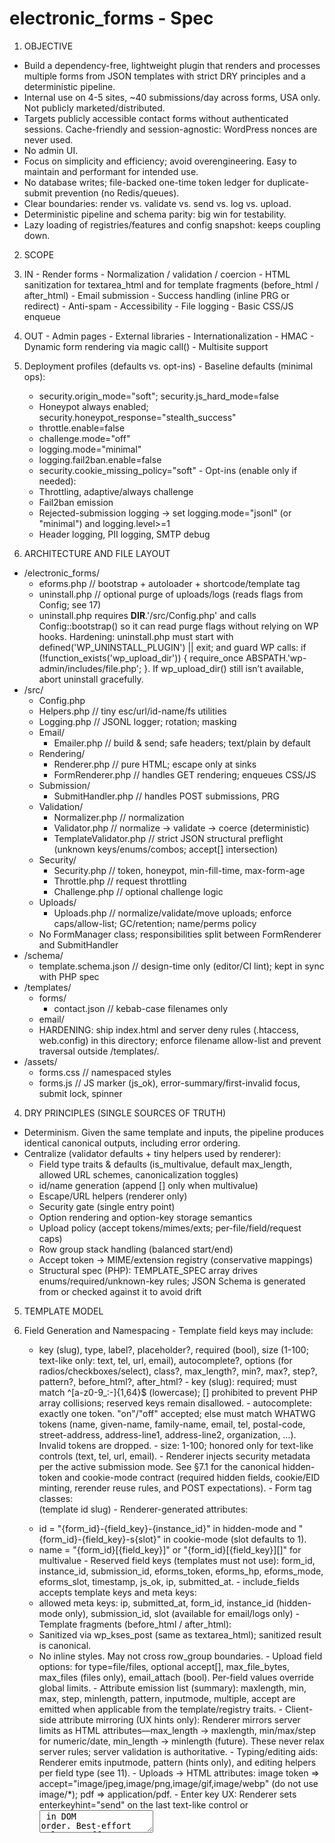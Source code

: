 electronic_forms - Spec
================================================================

1. OBJECTIVE
  - Build a dependency-free, lightweight plugin that renders and processes multiple forms from JSON templates with strict DRY principles and a deterministic pipeline.
  - Internal use on 4-5 sites, ~40 submissions/day across forms, USA only. Not publicly marketed/distributed.
  - Targets publicly accessible contact forms without authenticated sessions. Cache-friendly and session-agnostic: WordPress nonces are never used.
  - No admin UI.
  - Focus on simplicity and efficiency; avoid overengineering. Easy to maintain and performant for intended use.
  - No database writes; file-backed one-time token ledger for duplicate-submit prevention (no Redis/queues).
  - Clear boundaries: render vs. validate vs. send vs. log vs. upload.
  - Deterministic pipeline and schema parity: big win for testability.
  - Lazy loading of registries/features and config snapshot: keeps coupling down.

2. SCOPE
  1. IN
    - Render forms
    - Normalization / validation / coercion
    - HTML sanitization for textarea_html and for template fragments (before_html / after_html)
    - Email submission
    - Success handling (inline PRG or redirect)
    - Anti-spam
    - Accessibility
    - File logging
    - Basic CSS/JS enqueue
  2. OUT
    - Admin pages
    - External libraries
    - Internationalization
    - HMAC
    - Dynamic form rendering via magic call()
    - Multisite support
  3. Deployment profiles (defaults vs. opt-ins)
    - Baseline defaults (minimal ops):
      - security.origin_mode="soft"; security.js_hard_mode=false
      - Honeypot always enabled; security.honeypot_response="stealth_success"
      - throttle.enable=false
      - challenge.mode="off"
      - logging.mode="minimal"
      - logging.fail2ban.enable=false
      - security.cookie_missing_policy="soft"
    - Opt-ins (enable only if needed):
      - Throttling, adaptive/always challenge
      - Fail2ban emission
      - Rejected-submission logging → set logging.mode="jsonl" (or "minimal") and logging.level>=1
      - Header logging, PII logging, SMTP debug

3. ARCHITECTURE AND FILE LAYOUT
  - /electronic_forms/
    - eforms.php        // bootstrap + autoloader + shortcode/template tag
    - uninstall.php     // optional purge of uploads/logs (reads flags from Config; see 17)
    - uninstall.php requires __DIR__.'/src/Config.php' and calls Config::bootstrap() so it can read purge flags without relying on WP hooks.
      Hardening: uninstall.php must start with defined('WP_UNINSTALL_PLUGIN') || exit; and guard WP calls:
      if (!function_exists('wp_upload_dir')) { require_once ABSPATH.'wp-admin/includes/file.php'; }.
      If wp_upload_dir() still isn’t available, abort uninstall gracefully.
  - /src/
    - Config.php
    - Helpers.php         // tiny esc/url/id-name/fs utilities
    - Logging.php         // JSONL logger; rotation; masking
    - Email/
      - Emailer.php         // build & send; safe headers; text/plain by default
    - Rendering/
      - Renderer.php       // pure HTML; escape only at sinks
      - FormRenderer.php    // handles GET rendering; enqueues CSS/JS
    - Submission/
      - SubmitHandler.php   // handles POST submissions, PRG
    - Validation/
      - Normalizer.php      // normalization
      - Validator.php       // normalize -> validate -> coerce (deterministic)
      - TemplateValidator.php  // strict JSON structural preflight (unknown keys/enums/combos; accept[] intersection)
    - Security/
      - Security.php        // token, honeypot, min-fill-time, max-form-age
      - Throttle.php        // request throttling
      - Challenge.php       // optional challenge logic
    - Uploads/
      - Uploads.php         // normalize/validate/move uploads; enforce caps/allow-list; GC/retention; name/perms policy
    - No FormManager class; responsibilities split between FormRenderer and SubmitHandler
  - /schema/
    - template.schema.json  // design-time only (editor/CI lint); kept in sync with PHP spec
  - /templates/
    - forms/
      - contact.json        // kebab-case filenames only
    - email/
    - HARDENING: ship index.html and server deny rules (.htaccess, web.config) in this directory; enforce filename allow-list and prevent traversal outside /templates/.
  - /assets/
    - forms.css     // namespaced styles
    - forms.js      // JS marker (js_ok), error-summary/first-invalid focus, submit lock, spinner

4. DRY PRINCIPLES (SINGLE SOURCES OF TRUTH)
  - Determinism. Given the same template and inputs, the pipeline produces identical canonical outputs, including error ordering.
  - Centralize (validator defaults + tiny helpers used by renderer):
    - Field type traits & defaults (is_multivalue, default max_length, allowed URL schemes, canonicalization toggles)
    - id/name generation (append [] only when multivalue)
    - Escape/URL helpers (renderer only)
    - Security gate (single entry point)
    - Option rendering and option-key storage semantics
    - Upload policy (accept tokens/mimes/exts; per-file/field/request caps)
    - Row group stack handling (balanced start/end)
    - Accept token -> MIME/extension registry (conservative mappings)
    - Structural spec (PHP): TEMPLATE_SPEC array drives enums/required/unknown-key rules; JSON Schema is generated from or checked against it to avoid drift

5. TEMPLATE MODEL
  1. Field Generation and Namespacing
    - Template field keys may include:
      - key (slug), type, label?, placeholder?, required (bool), size (1-100; text-like only: text, tel, url, email), autocomplete?, options (for radios/checkboxes/select), class?, max_length?, min?, max?, step?, pattern?, before_html?, after_html?
    - key (slug): required; must match ^[a-z0-9_:-]{1,64}$ (lowercase); [] prohibited to prevent PHP array collisions; reserved keys remain disallowed.
    - autocomplete: exactly one token. "on"/"off" accepted; else must match WHATWG tokens (name, given-name, family-name, email, tel, postal-code, street-address, address-line1, address-line2, organization, …). Invalid tokens are dropped.
    - size: 1-100; honored only for text-like controls (text, tel, url, email).
    - Renderer injects security metadata per the active submission mode. See §7.1 for the canonical hidden-token and cookie-mode contract (required hidden fields, cookie/EID minting, rerender reuse rules, and POST expectations).
    - Form tag classes: <form class="eforms-form eforms-form-{form_id}"> (template id slug)
    - Renderer-generated attributes:
      - id = "{form_id}-{field_key}-{instance_id}" in hidden-mode and "{form_id}-{field_key}-s{slot}" in cookie-mode (slot defaults to 1).
      - name = "{form_id}[{field_key}]" or "{form_id}[{field_key}][]" for multivalue
    - Reserved field keys (templates must not use): form_id, instance_id, submission_id, eforms_token, eforms_hp, eforms_mode, eforms_slot, timestamp, js_ok, ip, submitted_at.
    - include_fields accepts template keys and meta keys:
      - allowed meta keys: ip, submitted_at, form_id, instance_id (hidden-mode only), submission_id, slot (available for email/logs only)
    - Template fragments (before_html / after_html):
      - Sanitized via wp_kses_post (same as textarea_html); sanitized result is canonical.
      - No inline styles. May not cross row_group boundaries.
    - Upload field options: for type=file/files, optional accept[], max_file_bytes, max_files (files only), email_attach (bool). Per-field values override global limits.
    - Attribute emission list (summary): maxlength, min, max, step, minlength, pattern, inputmode, multiple, accept are emitted when applicable from the template/registry traits.
    - Client-side attribute mirroring (UX hints only): Renderer mirrors server limits as HTML attributes—max_length -> maxlength, min/max/step for numeric/date, min_length -> minlength (future). These never relax server rules; server validation is authoritative.
    - Typing/editing aids: Renderer emits inputmode, pattern (hints only), and editing helpers per field type (see 11).
    - Uploads -> HTML attributes: image token => accept="image/jpeg,image/png,image/gif,image/webp" (do not use image/*); pdf => application/pdf.
    - Enter key UX: Renderer sets enterkeyhint="send" on the last text-like control or <textarea> in DOM order. Best-effort only; no effect on validation/submission flow. The required attribute is driven strictly by template required: true|false.

  2. Row Groups (Structured Wrappers)
    - pseudo-field: type=row_group with { mode:"start"|"end", tag:"div"|"section" (default div), class:"..." }
    - no key; no data; supports nesting
    - renderer adds a base wrapper class (e.g., "eforms-row") to each row_group element.
    - Dangling opens auto-closed at form end to keep DOM valid; emit one _global config error EFORMS_ERR_ROW_GROUP_UNBALANCED. A stray "end" with an empty stack is ignored and logged.
    - row_group pseudo-fields do not count toward validation.max_fields_per_form.
    - Row-group objects must omit key and allow only {type, mode, tag, class}; enforce additionalProperties:false.
    - Mis-balance reporting: if the row_group stack is mis-balanced at form end, emit a single _global config error (do not duplicate per-field errors).

  3. Template JSON
    - Location: /templates/forms/
    - Filename allow-list: /^[a-z0-9-]+\.json$/
    - Design-time schema pointer (optional but recommended): use a stable web URL to the schema in your repo (e.g., "${SCHEMA_URL}/template.schema.json") or a local absolute path. Avoid hard-coded /wp-content/plugins/... paths.
    - Minimal shape:
      - id (slug), version (string), title (string)
      - success { mode:"inline"|"redirect", redirect_url?, message? }
      - email { to, subject, email_template ("foo" -> templates/email/foo.*), include_fields[], display_format_tel? }
        - display_format_tel enum: "xxx-xxx-xxxx" (default), "(xxx) xxx-xxxx", "xxx.xxx.xxxx" (any other value falls back to default at runtime)
      - fields[] of field objects (see 5.1)
      - submit_button_text (string)
      - rules[] of bounded JSON rules (see 10)

  4. Options Shape
    - options = [{ key, label, disabled? }, ...]
    - stored value = option key; label is for rendering only
    - Validation rule: if options[i].disabled === true, that option key may not be submitted; selecting it is a validation error.

  5. Versioning & Cache Keys
    - prefer explicit version; fallback to filemtime()

  6. Validation (Design-time vs Runtime)
    - Runtime in PHP, 2 phases:
      - (0) Structural preflight by TemplateValidator
      - (1) Normalize -> Validate -> Coerce by Validator
    - /schema/template.schema.json is CI/docs only; ensure parity with TEMPLATE_SPEC
    - If JSON is malformed or missing keys, fail gracefully with a clear "Form configuration error" (no white-screen).
    - Unknown rule values are rejected by the PHP validator.
    - For file/files: accept[] ∩ global allow-list must be non-empty; else EFORMS_ERR_ACCEPT_EMPTY.
    - CI MUST validate /templates/forms/*.json against /schema/template.schema.json and assert parity with the PHP TEMPLATE_SPEC.
    - Enforce email.display_format_tel enum; unknown values are dropped at runtime but flagged in preflight.

  7. TemplateContext (internal)
    - TemplateValidator returns a normalized TemplateContext consumed by Renderer, Validator, and Security.
    - Keys include: has_uploads (bool), descriptors[] (resolved field descriptors), version, id, email, success, rules, fields (normalized copies), max_input_vars_estimate (advisory).
    - Type Descriptors & Handler Resolution
      - TEMPLATE_SPEC provides type descriptors. Each descriptor bundles:
        {
          type: string,
          is_multivalue: bool,
          html: { tag:"input|textarea|select", type?, multiple?, inputmode?, pattern?, attrs_mirror:[...] },
          validate: { required?, pattern?, range?, canonicalize? },
          handlers: {
            validator_id: string,   // e.g., "email"
            normalizer_id: string,  // e.g., "email"
            renderer_id: string     // e.g., "email"
          },
          constants: { ... },       // per-type constants mirrored to DOM (e.g., spellcheck=false)
          alias_of?: string         // explicit alias target type name when applicable
        }
      - Handler IDs are short tokens scoped to each registry (e.g., "email", "text"). IDs are resolved to callables once during preflight via per-class private registries (see §6).
      - Resolution is fail-fast: unknown IDs throw a deterministic RuntimeException including {type, id, registry, spec_path}. CI surfaces exact descriptor failures.
      - Alias hygiene: when alias_of is present, assert the alias shares handler IDs with its target; traits may differ. CI enforces alias invariants.

    - Resolved-descriptor cache (per request)
      - For each field (template key + type), precompute a resolved descriptor:
        {
          key, type, is_multivalue,
          name_tpl: "{form_id}[{key}]" | "{form_id}[{key}][]",
          id_prefix: "{form_id}-{key}-",
          html, validate, constants,
          attr_mirror: [...],
          handlers: { v: callable, n: callable, r: callable }
        }
      - Treat resolved descriptors as immutable after preflight and reuse in both Renderer and Validator (no re-merge on POST). Zero string lookups in hot paths; perfect determinism.

6. CENTRAL REGISTRIES (INTERNAL ONLY)
  - Static registries (no public filters): field_types, validators, normalizers/coercers, renderers.
  - Registries are private to each owning class and exposed only through resolve() helpers.
    - Example:
      - Validator: private const HANDLERS = ['email' => [self::class,'validateEmail'], ...]
      - Normalizer: private const HANDLERS = ['scalar' => [self::class,'normalizeScalar'], ...]
      - Renderer: private const HANDLERS = ['text' => [self::class,'emitInput'], 'textarea' => [...], ...]
      - public static function resolve(string $id): callable { if (!isset(self::HANDLERS[$id])) throw RuntimeException(...); return self::HANDLERS[$id]; }
  - Uploads registry settings: token->mime/ext expansions; image sanity; caps
  - Accept token map (canonical, conservative). For v1 parity, only tokens are image and pdf; do not add unless explicitly required.
  - Upload registry loads on demand when a template with file/files is rendered or posted.
  - Structural registry (TEMPLATE_SPEC) defines allowed keys, required combos, enums (implements additionalProperties:false).
  - Escaping map (per sink) to be used consistently:
    - HTML text -> esc_html
    - HTML attribute -> esc_attr
    - Textarea -> esc_textarea
    - URL (render) -> esc_url
    - URL (storage/transport) -> esc_url_raw
    - JSON/logs -> wp_json_encode
  - Challenge and Throttle modules are loaded only when needed. Initialize the challenge module when (a) challenge.mode != "off", or (b) security.cookie_missing_policy == "challenge", or (c) a POST sets Security::token_validate().require_challenge === true. No classes, hooks, or assets are registered otherwise.

7. SECURITY
  1. Submission Protection for Public Forms (hidden vs cookie)
    - Mode selection stays server-owned: `[eform id=\"slug\" cacheable=\"false\"]` (default) renders in hidden-token mode; `cacheable=\"true\"` renders in cookie mode. All markup carries `eforms_mode`, and the renderer never gives the client a way to pick its own mode.
    - Canonical pipeline (render → persist → POST → rerender) shared by renderer, submit handler, and QA:
      1. **Render (GET)**
         - Both modes inject `form_id`, `eforms_mode`, the fixed honeypot `eforms_hp`, and the static hidden `js_ok`. Responses include CSS/JS enqueueing decisions and caching headers per §19.
         - Hidden-mode additionally emits a CSPRNG `instance_id` (16–24 bytes → base64url → `^[A-Za-z0-9_-]{22,32}$`), a `timestamp` snapshot, and `<input type=\"hidden\" name=\"eforms_token\" value=\"…\">` where the raw UUID matches `/^[0-9a-f]{8}-(?:[0-9a-f]{4}-){3}[0-9a-f]{12}$/i/`. The renderer persists that raw token server-side and must reuse the exact `{token, instance_id, timestamp}` trio on every error rerender until a new token is minted. Hidden responses send `Cache-Control: private, no-store`.
         - Cookie-mode renders remain deterministic: they omit `instance_id`, timestamps, and hidden tokens. Multi-instance pages MAY emit a deterministic integer `eforms_slot` (default `1`; slots require a configured allow-list). Every cookie render embeds a deterministic 1×1 `<img src=\"/eforms/prime?f={form_id}\" aria-hidden=\"true\" alt=\"\" width=\"1\" height=\"1\">` probe so screen readers skip it and layout engines honor the fixed size while it returns `204` with `Cache-Control: no-store` and `Set-Cookie: eforms_eid_{form_id}=i-<UUIDv4>; HttpOnly; SameSite=Lax; Path=/; Max-Age=security.token_ttl_seconds; [Secure on HTTPS]`. Cookie values must match `/^i-[0-9a-f]{8}-(?:[0-9a-f]{4}-){3}[0-9a-f]{12}$/i/`. Hidden renders (and unknown IDs) still return 204 but without `Set-Cookie`.
      2. **Persisted records (sole authority for mode + freshness)**
         - Hidden-mode GETs create `${uploads.dir}/eforms-private/tokens/{h2}/{sha256(token)}.json` with `{ mode:\"hidden\", form_id:\"…\", issued_at:<ts>, expires:<ts> }`. The filename already contains the SHA-256; no duplicate value is stored in the JSON.
         - Cookie-mode minting via `/eforms/prime` writes `${uploads.dir}/eforms-private/eid_minted/{form_id}/{h2}/{eid}.json` (no colons) holding `{ mode:\"cookie\", form_id:\"…\", eid:\"i-<UUIDv4>\", issued_at:<ts>, expires:<ts>, slots_allowed:[...], slot:null|int }`. A zero-byte touch file variant is acceptable when the slot binding is captured deterministically alongside it. CI enforces `expires - issued_at == cookie.Max-Age` for either storage flavor.
         - Sanity regexes (`/^[0-9a-f]{8}-(?:[0-9a-f]{4}-){3}[0-9a-f]{12}$/i/` for hidden tokens, `/^i-[0-9a-f]{8}-(?:[0-9a-f]{4}-){3}[0-9a-f]{12}$/i/` for cookie EIDs) run before disk access to weed out obvious forgeries but never determine the mode. SubmitHandler always loads the persisted record before any ledger I/O; missing/expired/mismatched records trigger `EFORMS_ERR_TOKEN`.
      3. **POST `/eforms/submit`**
         - Requests MUST use HTTP POST with `Content-Type: application/x-www-form-urlencoded` (any charset) or `multipart/form-data` only. Other methods receive 405 and other media types receive 415; payload caps remain governed by §7.5.
         - After the CSRF/origin gate (§7.4) and method/type checks (§7.5), hidden-mode POSTs must supply `eforms_token` matching the hidden regex. The handler hashes it, loads the hidden record, enforces `{mode:\"hidden\", form_id}` parity, and applies the TTL. Missing/invalid tokens obey `security.submission_token.required` (true → hard fail; false → soft signal) and cookies are ignored.
         - Cookie-mode POSTs omit `eforms_token` and instead read `eforms_eid_{form_id}`. The cookie must match the EID regex before the minted record is consulted. The record must still say `{mode:\"cookie\"}` with the same `{form_id, eid}` and be unexpired; absent cookies route through `security.cookie_missing_policy` (`off`/`soft`/`hard`/`challenge`). Posting a hidden token when the record says cookie (or vice versa) is treated as tampering.
         - Slot enforcement (cookie mode only): parse `eforms_slot` as an integer (default `1`); require it to appear in `security.cookie_mode_slots_allowed` when configured and to equal the slot stored in the minted record. A mismatch—including sending a slot to a slotless record—hard-fails with `EFORMS_ERR_TOKEN`. The resulting `submission_id` becomes `${eid}` or `${eid}__slot{slot}` (double underscore keeps filenames Windows-safe).
        - Duplicate suppression uses `${uploads.dir}/eforms-private/ledger/{form_id}/{h2}/{submission_id}.used`. Hidden tokens and cookie EIDs (with optional `__slot{n}` suffix) must stay colon-free when mapped to `submission_id` to keep filenames portable. The sentinel file is created with exclusive semantics (`fopen('xb')` or equivalent) using strict perms (0700 directory/0600 file) immediately before side effects (email send, file finalize); `EEXIST` is treated as a duplicate submission. Any other filesystem failure while reserving the sentinel is also treated as a duplicate and emits an `EFORMS_LEDGER_IO` log entry for ops review. Honeypot short-circuits burn the same ledger entry.
         - Validation exposes `{ mode:\"hidden\"|\"cookie\", submission_id:\"…\", slot?:int, token_ok:bool, hard_fail:bool, soft_signal:0|1, require_challenge:bool }`. Hidden mode reports the raw token; cookie mode reports the EID (plus slot suffix). Renderer and downstream components (logging, throttling, success tickets) consume this structure.
      4. **Rerender and rotation rules**
         - The mode chosen on the initial render never changes mid-flow. Hidden-mode errors must reuse the original `{token, instance_id, timestamp}`; a new token is minted only after a successful ledger reservation (or when explicitly cleared following fatal errors). Cookie-mode rerenders reuse the minted `{eid, slot}` pair until expiry or success; `/eforms/prime` is the only minting path and no mid-flow rotation occurs.
         - Hard failures present `EFORMS_ERR_TOKEN` (“This form was already submitted or has expired - please reload the page.”). Soft paths retain the same authoritative records so repeated attempts stay deterministic.


  2. Honeypot
    - Runs after CSRF gate; never overrides a CSRF hard fail.
    - Stealth logging: JSONL { code:"EFORMS_ERR_HONEYPOT", severity:"warning", meta:{ stealth:true } }, header X-EForms-Stealth: 1. Do not emit "success" info log.
    - Field: eforms_hp (fixed POST name). Hidden-mode ids incorporate the per-instance suffix; cookie-mode ids are deterministic `"{form_id}-hp-s{slot}"`. Must be empty. Submitted value discarded and never logged.
    - Config: security.honeypot_response: "hard_fail" | "stealth_success" (default stealth_success).
    - Common behavior: treat as spam-certain; short-circuit before validation/coercion/email; delete temp uploads; record throttle signal; attempt ledger reservation to burn the ledger entry for that `submission_id`; no cookie rotation occurs.
    - "stealth_success": mimic success UX (inline PRG cookie + 303, or redirect); do not count as real successes (log stealth:true).
    - "hard_fail": re-render with generic global error (HTTP 200); no field-level hints.

  3. Timing Checks
    - min_fill_time default 4s (soft; configurable). Hidden-mode measures from the original hidden timestamp (reused on re-render). Cookie-mode measures from the minted record’s `issued_at` (prime pixel time) and ignores client timestamps entirely.
    - Max form age:
      - Cookie mode: enforce via minted record `expires`. Expired → treat as missing cookie and apply `security.cookie_missing_policy`.
      - Hidden-mode: posted timestamp is best-effort; over `security.max_form_age_seconds` → +1 soft (never hard on age alone).
    - js_ok flips to "1" on DOM Ready (soft unless `security.js_hard_mode=true`, then HARD FAIL). Cookie-mode markup keeps the field static; only the value toggles via JS.

  4. Headers (Origin policy)
    - Normalize + truncate UA to printable chars; cap length security.ua_maxlen.
    - Origin check: normalize to scheme+host+effective port (80/443 normalized; non-default ports significant). origin_state = same | cross | unknown | missing.
    - Policy (security.origin_mode): off (no signal), soft (default), hard (hard fail on cross/unknown; missing depends on origin_missing_hard).
    - Log only origin_state (no Referrer). Referrer is not consulted.
    - Security::origin_evaluate() returns {state, hard_fail, soft_signal}.
    - Operational guidance: Only enable origin_mode=hard + origin_missing_hard=true after validating your environment (some older agents omit Origin). Provide a tiny WP-CLI smoke test that POSTs without Origin to verify behavior.

  5. POST Size Cap (authoritative)
    - Applies after Type gate:
      - AppCap = security.max_post_bytes
      - IniPost = Helpers::bytes_from_ini(ini_get('post_max_size'))
      - IniUpload = Helpers::bytes_from_ini(ini_get('upload_max_filesize'))
    - RuntimeCap:
      - uploads.enable=false or urlencoded → min(AppCap, IniPost)
      - uploads.enable=true and multipart/form-data → min(AppCap, IniPost, IniUpload)
      - Enforce also uploads.total_request_bytes + per-file/field/max_files caps.
    - Guards:
      - If CONTENT_LENGTH present and > RuntimeCap → early abort with generic message (before reading body).
      - When CONTENT_LENGTH missing/inaccurate, rely on PHP INI limits and post-facto aggregate checks.
      - uploads.enable=false → never factor any uploads.* values into RuntimeCap.
    - Hidden-mode checks:
      - Valid hidden token + matching record → PASS; ledger reservation burns token on first success.
      - Wrong form_id in hidden record or POST payload → HARD FAIL (tampering path).
      - Missing/expired hidden record → HARD FAIL when `security.submission_token.required=true`; SOFT signal when false.
      - Reused hidden token after ledger sentinel exists → HARD FAIL with `EFORMS_ERR_TOKEN`.
    - Cookie-mode checks:
      - Valid minted record + cookie → PASS; ledger burns `eid` (+slot when enabled).
      - Missing minted record for posted `eid` (stale cache) → HARD FAIL.
      - Cookie present but form_id mismatch in record → HARD FAIL.
      - Hidden token posted while minted record says cookie → HARD FAIL (tampering).
      - Slot posted outside allow-list → HARD FAIL on `EFORMS_ERR_TOKEN`.
    - Honeypot checks:
      - Empty honeypot + valid submission → PASS.
      - Honeypot filled with `security.honeypot_response="stealth_success"` → mimic success UX, log stealth=true, burn ledger.
      - Honeypot filled with `security.honeypot_response="hard_fail"` → HARD FAIL with generic error, no success log.
    - Success handshake checks:
      - Valid success ticket + matching cookie → PASS; banner renders once and clears cookie/query.
      - Missing success ticket (cookie only) → suppress banner; log soft signal.
      - Success ticket re-use after verifier burn → HARD FAIL / no banner.
    - Determinism checks:
      - Hidden-mode error rerender reuses original `instance_id`, `timestamp`, and hidden token.
      - Cookie-mode rerender emits identical markup (no new randomness) and reuses the minted `eid` and slot.
      - Renderer id/name attributes stable per descriptor; attr mirror parity holds.
  6. Test/QA Matrix (v4.4 mandatory)
    - Hidden-mode checks:
      - Omit or alter the hidden token with `security.submission_token.required=true` → reject with `EFORMS_ERR_TOKEN` hard fail.
      - Expire or delete the hidden record with `security.submission_token.required=false` → accept submission path but emit a soft signal (no `EFORMS_ERR_TOKEN`).
      - Replay a burned hidden token after ledger reservation exists → hard fail on `EFORMS_ERR_TOKEN`.
    - Cookie-mode checks:
      - Submit with no minted record on disk → hard fail on `EFORMS_ERR_TOKEN`.
      - Present mismatched `form_id`/`eid` metadata or mix in a hidden token → hard fail on `EFORMS_ERR_TOKEN`.
      - Drop the cookie and rely on `security.cookie_missing_policy="soft"` → continue submission flow and log the soft signal; `"hard"` or `"challenge"` must block (hard fail) per policy.
      - Post a slot outside `cookie_mode_slots_allowed` → hard fail on `EFORMS_ERR_TOKEN`.
    - Honeypot checks:
      - Fill `eforms_hp` with `security.honeypot_response="stealth_success"` → mimic success UX, burn the ledger entry, and log `stealth:true` (treated as soft fail for QA).
      - Fill `eforms_hp` with `security.honeypot_response="hard_fail"` → hard fail with the generic global error.
    - Success-ticket checks:
      - Valid ticket + matching cookie → banner renders once, clears state (pass condition).
      - Missing ticket while cookie present → suppress banner and log soft signal.
      - Replay ticket after verifier burns it → hard fail / no banner.
    - Determinism checks:
      - Hidden-mode rerender after validation errors reuses the original `instance_id`, `timestamp`, and hidden token (diff → hard fail).
      - Cookie-mode rerender emits identical markup and reuses the minted `eid` and slot (diff → hard fail).
    - TTL-alignment checks:
      - Minted record `expires - issued_at` matches the cookie `Max-Age`; drift → hard fail in CI.
      - Hidden record expiry aligns with `security.token_ttl_seconds`; drift → hard fail in CI.
      - Success ticket expiry respects `security.success_ticket_ttl_seconds` and cleans up on expiry; drift → hard fail in CI.

  7. Spam Decision
    - Hard checks first: honeypot_empty and token/Origin hard fails (and hard throttle). Any hard fail stops processing.
    - Soft signals (+1 each unless policy says otherwise): min_fill_ok=false; js_ok!="1" (unless js_hard_mode=true → hard); missing UA; age_ok=false (hidden-token mode advisory); origin_soft_signal; token soft; throttle over-limit soft.
    - cookie_missing_policy='challenge' and verification success clears soft signals (does not override hard failures).
    - Decision: soft_fail_count >= spam.soft_fail_threshold → spam-fail; ==1 → deliver as suspect; ==0 → deliver normal.
    - Accessibility note: js_hard_mode=true blocks non-JS users; keep opt-in.

  8. Redirect Safety
    - wp_safe_redirect; same-origin only (scheme/host/port).

  9. Suspect Handling
    - add headers: X-EForms-Soft-Fails, X-EForms-Suspect; subject tag (configurable)

 10. Throttling (optional; file-based)
    - As previously specified: fixed 60s window, small JSON file, flock; soft over-limit adds +1; hard over-limit = HARD FAIL.
    - Key derivation respects privacy.ip_mode; storage path ${uploads.dir}/throttle/{h2}/{key}.json; GC files >2 days old.

  11. Adaptive challenge (optional; Turnstile preferred)
    - Modes: off | auto (require when soft_fail_count>=1) | always
    - Providers: turnstile | hcaptcha | recaptcha v2. Verify via WP HTTP API (short timeouts). Unconfigured required challenge adds +1 soft and logs EFORMS_CHALLENGE_UNCONFIGURED.
    - Render only on POST re-render when required (or always); never on initial GET unless §7.1 requires challenge.
    - Turnstile → cf-turnstile-response; hCaptcha → h-captcha-response; reCAPTCHA v2 → g-recaptcha-response.

8. VALIDATION & SANITIZATION PIPELINE (DETERMINISTIC)
  0. Structural preflight (stop on error; no field processing)
    - Unknown keys rejected at every level (root/email/success/field/rule).
    - fields[].key must be unique; duplicates → EFORMS_ERR_SCHEMA_DUP_KEY.
    - Enum enforcement (field.type, rule.rule, row_group.mode, row_group.tag).
    - Conditional requirements (redirect mode requires redirect_url; files must have max_files>=1 if present; row_group must omit key).
    - accept[] ∩ global allow-list must be non-empty; else EFORMS_ERR_ACCEPT_EMPTY.
    - Row-group object shape must match spec; mis-shapes → EFORMS_ERR_SCHEMA_OBJECT.
    - Handler resolution: resolve all handler IDs to callables; unknown → deterministic RuntimeException (caught → config error).

  1. Security gate (hard/soft signals; stop on hard failure)

  2. Normalize (lossless)
    - Apply wp_unslash and trim; Helpers::nfc for Unicode NFC (no-op without intl).
    - Flatten $_FILES; shape items as { tmp_name, original_name, size, error, original_name_safe }.
    - Treat UPLOAD_ERR_NO_FILE or empty original_name as "no value".
    - Scalar vs array:
      - Do not reject here. If a single-value field received an array, retain array for Validate to reject deterministically.
    - No rejection allowed in Normalize.

  3. Validate (authoritative; may reject)
    - Check required, length/pattern/range, allow-lists, cross-field rules (see §10).
    - Options: reject when a disabled option key is submitted.
    - Uploads:
      - Enforce per-file, per-field, per-request caps; count cap for files.
      - MIME/ext/finfo agreement required. finfo=false/unknown → reject EFORMS_ERR_UPLOAD_TYPE.
      - application/octet-stream allowed only when finfo and extension agree and accept-token permits.
      - Optional image sanity via getimagesize.
      - No SVG; no macro-enabled Office formats.
      - Reject arrays on single-file fields.
      - Only evaluate fields declared in template; ignore extraneous POST keys but still reject arrays where a scalar is expected.
    - Client validation (when enabled) is advisory; server runs always.

  4. Coerce (post-validate, canonicalization only)
    - Lowercase email domain; NANP canonicalization for tel_us; whitespace collapse when enabled.
    - Defer file moves until global success; move to private dir; perms 0600/0700; stored name hashed; compute sha256.

  5. Use canonical values only (email/logs)

  6. Escape at sinks only (per map in §6)

9. SPECIAL CASE: HTML-BEARING FIELDS
  - textarea_html and template fragments (before_html / after_html)
  - textarea_html: size bound via validation.textarea_html_max_bytes (default 32768 bytes)
  - Sanitize with wp_kses_post; sanitized result is canonical; escape per sink.
  - textarea_html: post-sanitize bound – after wp_kses_post, re-check canonical size; if > max, fail with EFORMS_ERR_HTML_TOO_LARGE (no auto-truncate).

  10. CROSS-FIELD RULES (BOUNDED SET)
    - Supported:
      `target` identifies the field that will receive an error when the rule triggers. The `field` or `fields` entries list the field(s) inspected to determine whether the rule triggers.
      - required_if: { "rule":"required_if", "target":"state", "field":"country", "equals":"US" } (state required when country is US)
      - required_if_any: { "rule":"required_if_any", "target":"discount_code", "fields":["customer_type","membership"], "equals_any":["partner","gold"] } (discount_code required if any field matches)
      - required_unless: { "rule":"required_unless", "target":"email", "field":"phone", "equals":"provided" } (email required unless phone is provided)
      - matches: { "rule":"matches", "target":"confirm_password", "field":"password" } (confirm_password must match password)
      - one_of: { "rule":"one_of", "fields":["email","phone","fax"] } (at least one contact method is required)
      - mutually_exclusive: { "rule":"mutually_exclusive", "fields":["credit_card","paypal"] } (cannot provide both payment methods)
    - Deterministic evaluation order: top-to-bottom
  - additionalProperties:false per rule object
  - Multiple violations reported together

11. BUILT-IN FIELD TYPES (DEFAULTS; US-FOCUSED)
  - Spec::descriptorFor($type) exposes a descriptor for each field type:
    - is_multivalue: bool
    - html { tag:"input|textarea|select", type?, multiple?, inputmode?, pattern?, attrs_mirror:[ maxlength?, minlength?, min?, max?, step? ] }
    - validate { required?, pattern?, range?, canonicalize? }
    - handlers { validator_id, normalizer_id, renderer_id }   // short tokens, e.g., "email"
    - constants { ... }    // e.g., email: spellcheck=false, autocapitalize=off
    - alias_of?  // explicit alias target if applicable
  - name / first_name / last_name: aliases of text; trim internal multiples; default autocomplete accordingly.
  - text: length/charset/regex
  - textarea: length/charset/regex
  - textarea_html: see §9; mirror maxlength/minlength when provided.
  - email: type="email", inputmode="email", spellcheck="false", autocapitalize="off"; mirror maxlength/minlength.
  - url: wp_http_validate_url + allowed schemes (http, https). type="url", spellcheck="false", autocapitalize="off".
  - tel_us: NANP; digits-only canonical 10 digits; optional +1 stripped; no extensions. type="tel", inputmode="tel"; mirror maxlength.
  - tel (generic): freeform; trimmed.
  - number / range: native input types; inputmode="decimal"; mirror min/max/step exactly as validated server-side.
  - select / radio: store option key
  - checkbox: single -> bool; group -> array of keys
  - zip_us: type="text", inputmode="numeric", pattern="\\d{5}" (hint only); always set maxlength=5; server enforces ^\d{5}$.
  - zip (generic): freeform
  - file: single upload. Accept tokens map:
    - image → image/jpeg,image/png,image/gif,image/webp
    - pdf   → application/pdf
  - files: multiple upload with max_files; same explicit lists; email attachment policy unchanged (§14).
  - date: mirror min/max and step when provided.
  - For each field, the HTML attributes emitted (inputmode, pattern, multiple, accept, etc.) must match attr_mirror derived from the resolved descriptor.
  - Resolved descriptor cache per request:
    - Include name_tpl and id_prefix to avoid recomputing; reuse in Renderer + Validator.

12. ACCESSIBILITY (A11Y)
  1. Labels
    - Always render a <label> for each control; if missing, derive Title Case label and mark visually hidden
    - label@for matches control id; control id unique
  2. Required Fields
    - Native controls: use native required only (no aria-required)
    - Custom widgets: aria-required="true"
    - Show a visual indicator (e.g., "*")
  3. Grouped Controls
    - radio/checkbox groups wrapped in <fieldset> with <legend>
    - Error summary links target the fieldset/legend (or first control); use aria-describedby to include error id
  4. Error Summary (top)
    - role="alert" container appears after submit when errors exist; list links to invalid controls; forms.js focuses summary (tabindex="-1") once, then first invalid control
    - Do not use role="alert" on each field; if live updates are needed, use aria-live="polite" or role="status"
  5. Per-field Errors
    - <span id="error-{field_id}" class="eforms-error">...</span>
    - when invalid: aria-invalid="true"; aria-describedby includes error id
  6. Focus Behavior
    - forms.js focuses first invalid after submission
    - Do not set multiple autofocus attributes.
  7. File Inputs
    - follow same patterns as native inputs

13. SUCCESS BEHAVIOR (PRG)
  - inline: PRG (303) to same URL with `eforms_success={form_id}`. Renderer shows success only in the first instance in source order when multiple same-ID instances exist; suppress in subsequent instances.
  - redirect: `wp_safe_redirect(redirect_url, 303)`; no flag on destination. Cookie-mode deployments SHOULD prefer `success.mode="redirect"` pointing at a non-cached endpoint per v4.4 guidance.
  - Fallback UX: when a redirect target is impossible (e.g., static cached page without a non-cached handoff), continue to use inline success on cached pages as the graceful fallback.
  - PRG status: fixed at 303.
  - Caching: do not disable page caching globally. Only vary/bypass for (a) the short-lived success cookie `eforms_s_{form_id}` and (b) requests containing `eforms_*` query args.
  - Success responses MUST send: `Cache-Control: private, no-store, max-age=0` and SHOULD include `Vary: Cookie` scoped to `eforms_s_{form_id}`.
  - Any request containing `eforms_*` query args MUST send: `Cache-Control: private, no-store, max-age=0`.
  - Namespace internal query args with `eforms_*`.
  - `success.message` is treated as plain text and escaped.
  - Anti-spoofing (inline mode only):
    1. On successful POST, create a one-time success ticket `${uploads.dir}/eforms-private/success/{form_id}/{h2}/{submission_id}.json` (short TTL, e.g., 5 minutes) containing `{ form_id, submission_id, issued_at }`. `submission_id` matches the ledger naming scheme (e.g., `eid__slot2` when slots are enabled) so the ticket filenames remain colon-free and Windows-compatible. Set `eforms_s_{form_id}={submission_id}` (`SameSite=Lax`, HttpOnly=false, `Secure` on HTTPS, `Path`=current request path, `Max-Age≈300`).
    2. Redirect with `?eforms_success={form_id}`.
    3. Cached page loads a lightweight verifier that calls `/eforms/success-verify?f={form_id}&s={submission_id}` (`Cache-Control: no-store`). Render the success banner only when both the query flag and verifier response succeed. A successful verifier response MUST immediately invalidate the ticket so any subsequent verify call for the same `{form_id, submission_id}` pair returns false. Then clear the cookie and strip the query parameter. This prevents replaying old cookie/query combinations on cached pages.
  - Inline success MUST NOT rely solely on a bare `eforms_s_{form_id}=1` cookie; always pair it with the ticket verifier to prevent spoofing. Logs and downstream consumers MUST treat `submission_id` values as colon-free strings and rely on the separate `slot` metadata when disambiguating multi-instance submissions.

14. EMAIL DELIVERY
  - DMARC alignment: From: no-reply@{site_domain}
  - From precedence: if email.from_address is a valid same-domain address, use it; otherwise default to no-reply@{site_domain}. Always keep From: on site domain.
  - email.envelope_sender optional (same-domain recommended) → PHPMailer->Sender
  - From domain: parse_url(home_url()).host (lowercase; strip www)
  - default content type: text/plain; HTML emails only if email.html=true
  - subjects/headers: sanitize CR/LF; collapse control chars; truncate Subject/From Name to ≤255 bytes (UTF-8 safe) before assembly. Never accept raw user header input.
  - Reject arrays where a scalar is expected in headers/subject fields.
  - Reply-To from a validated email field (email.reply_to_field).
  - deliverability: recommend SMTP with SPF/DKIM/DMARC
  - template tokens: {{field.key}}, {{submitted_at}}, {{ip}}, {{form_id}}
  - If an upload field key appears in include_fields, render value as comma-separated list of original_name_safe in the email body (attachments separate).
  - attachments: only for fields with email_attach=true; enforce uploads.max_email_bytes and email.upload_max_attachments; summarize overflow in body before send.
  - Enforce size/count before PHPMailer->send() to avoid SMTP 552.
  - Staging safety: email.disable_send; or email.staging_redirect_to (string|array) to override all recipients; add X-EForms-Env: staging; prefix subject [STAGING]. CI should assert production configs do not enable these.
  - optional DKIM via PHPMailer when email.dkim.* set; if incomplete/invalid, proceed without DKIM and log a warning.
  - PHPMailer debug enabled only when email.debug.enable=true and logging.level>=1; capture via Debugoutput; strip CR/LF; redact secrets; redact full emails when logging.pii=false; truncate to email.debug.max_bytes.
  - SMTP Timeout from email.smtp.timeout_seconds; transient failures retry up to email.smtp.max_retries with email.smtp.retry_backoff_seconds backoff.
  - Hooks: register wp_mail_failed (log reason) and phpmailer_init (apply DKIM/debug).
  - email.policy:
    - strict: RFC-compliant parsing; trim; single @; reject otherwise.
    - autocorrect: do strict parsing, then trim/collapse spaces, lowercase domain, normalize common domain typos in display only (.con→.com, .c0m→.com); canonical stays strict; log [corrected] note when applied.
  - display_format_tel tokens: "xxx-xxx-xxxx" (default), "(xxx) xxx-xxxx", "xxx.xxx.xxxx" (affects email display only).

15. LOGGING
  - Mode selects destination; level selects severities; pii/headers select detail; rotation keeps files sane.
  - logging.mode: "jsonl" | "minimal" | "off" (authoritative)
    - jsonl — structured files in ${uploads.dir} with rotation/retention.
    - minimal — compact line per event via error_log(); rotation governed by server.
    - off — no logging (except optional Fail2ban emission).
  - Severity mapping: error (fatal pipeline failures), warning (rejections, validation, challenge timeouts), info (successful sends, token rotations, throttling state changes).
  - logging.level: 0 errors; 1 +warnings; 2 +info (default 0)
  - logging.headers (bool; default false) — if true, log normalized UA/Origin (scheme+host only).
  - logging.pii (bool; default false) — allows full emails/IPs in JSONL only; minimal mode still masks unless explicitly overridden.
  - Rotation/retention for JSONL: dirs 0700, files 0600, rotate when file_max_size exceeded, prune > retention_days. flock() used; note NFS caveats.
  - What to log (all modes, subject to pii/headers):
    - Timestamp (UTC ISO-8601), severity, code, form_id, submission_id, slot? (when provided), request URI (path + only `eforms_*` query), privacy-processed IP, spam signals summary (honeypot, origin_state, soft_fail_count, throttle_state), SMTP failure reason when applicable.
    - Token evaluation mode (meta.mode) when the submission gate runs, to differentiate hidden-token vs cookie flows.
    - Cookie consultation boolean (meta.cookie_consulted): true iff the cookie path was evaluated (cookie-mode); false in hidden-mode. Lets tests assert that cookies were never read when a hidden token was posted.

    - Optional on failure: canonical field names + values only for fields causing rejection when logging.on_failure_canonical=true.
    - Throttle & challenge outcomes at level >=1 (redact provider tokens).
    - At level=2, include a compact descriptor fingerprint for this request: desc_sha1 = sha1(json_encode(resolved descriptors)). Optionally include a compact spam bitset alongside the human list.
  - Minimal mode line format
    - eforms severity=<error|warning|info> code=<EFORMS_*|PHPMailer> form=<form_id> subm=<submission_id> ip=<masked|hash|full|none> uri="<path?eforms_*...>" msg="<short>" meta=<compact JSON>
  - Fail2ban (optional; independent of logging.mode; controlled by logging.fail2ban.*)
    - Emit single-line: eforms[f2b] ts=<unix> code=<EFORMS_ERR_*> ip=<resolved_client_ip> form=<form_id>
    - Uses resolved client IP per §16 (ignores privacy.ip_mode). Rotation/retention similar to JSONL when target=file.
  - Implementation notes:
    - Initialize JSONL/minimal logger only when logging.mode!='off'. Fail2ban emission is independent.

16. PRIVACY AND IP HANDLING
  - privacy.ip_mode = none | masked | hash | full (default masked)
    - masked: IPv4 last octet(s) redacted; IPv6 last 80 bits zeroed (compressed)
    - hash: sha256(ip + optional salt); store hash only
    - full: store/display IP as-is
    - logs and emails honor this setting for IP presentation
    - include ip in email.include_fields only when mode != none
  - UA and Origin never included in emails; logging only
  - submitted_at set server-side (UTC ISO-8601) for logs/emails
  - Trusted proxies:
    - privacy.client_ip_header (e.g., X-Forwarded-For or CF-Connecting-IP), privacy.trusted_proxies (CIDR[])
    - If REMOTE_ADDR is in trusted_proxies and a valid public IP exists in header list, use left-most public IP; else REMOTE_ADDR.
    - Public IP excludes private/reserved ranges.
    - Header parsed case-insensitively; comma-separated list; strip brackets/ports; accept only valid literals.
    - CI tests: forged XFF from untrusted source → use REMOTE_ADDR; trusted proxy + XFF(client,proxy) → pick client; header with only private IPs → fall back to REMOTE_ADDR.

17. CONFIGURATION (SUMMARY)
  - Immutable per-request Config snapshot:
    - Config::bootstrap() loads defaults (nested array mirroring §17), applies a single eforms_config filter once, validates/clamps types/ranges/enums, then freezes.
    - Access via Config::get('path.like.this').
  - Keys (examples, all below are config paths):
    - security.origin_mode: off | soft | hard (default soft)

security.*
  security.token_ledger.enable (bool; default true)
  security.token_ttl_seconds (int; default 600)
  security.submission_token.required (bool; default true)
  security.origin_mode (off|soft|hard; default soft)
  security.origin_missing_soft (bool; default false)
  security.origin_missing_hard (bool; default false)
  security.min_fill_seconds (int; default 4; clamp 0-60)
  security.max_form_age_seconds (derived from token_ttl_seconds)
  security.js_hard_mode (bool; default false)
  security.max_post_bytes (int; default 25_000_000)
  security.ua_maxlen (int; default 256)
  security.honeypot_response ("hard_fail"|"stealth_success"; default "stealth_success")
  security.cookie_missing_policy ("off"|"soft"|"hard"|"challenge"; default "soft")
  security.cookie_mode_slots_enabled (bool; default false)
  security.cookie_mode_slots_allowed (array<int>; required when slots enabled)
  security.success_ticket_ttl_seconds (int; default 300)

spam.*
  spam.soft_fail_threshold (int; default 2; clamp 0-5)

throttle.*
  throttle.enable (bool; default false)
  throttle.per_ip.max_per_minute (int; default 5; clamp 1-120)
  throttle.per_ip.cooldown_seconds (int; default 60; clamp 10-600)
  throttle.per_ip.hard_multiplier (float; default 3.0; clamp 1.5-10.0)

challenge.*
  challenge.mode (off|auto|always; default off)
  challenge.provider (turnstile|hcaptcha|recaptcha; default turnstile)
  challenge.turnstile.site_key (string|null; default null)
  challenge.turnstile.secret_key (string|null; default null)
  challenge.hcaptcha.site_key (string|null; default null)
  challenge.hcaptcha.secret_key (string|null; default null)
  challenge.recaptcha.site_key (string|null; default null)
  challenge.recaptcha.secret_key (string|null; default null)
  challenge.http_timeout_seconds (int; default 2; clamp 1-5)

html5.*
  html5.client_validation (bool; default false)

email.*
  email.policy (strict|autocorrect; default strict)
  email.smtp.timeout_seconds (int; default 10)
  email.smtp.max_retries (int; default 2)
  email.smtp.retry_backoff_seconds (int; default 2)
  email.html (bool; default false)
  email.from_address (validated same-domain email)
  email.from_name (sanitized text)
  email.reply_to_field (field key; optional)
  email.envelope_sender
  email.dkim.domain / selector / private_key_path / pass_phrase (optional; all valid to enable)
  email.disable_send (bool; default false)
  email.staging_redirect_to (string|array; overrides all recipients)
  email.suspect_subject_tag (string; default [SUSPECT])
  email.upload_max_attachments (int; default 5)
  email.debug.enable (bool; default false)
  email.debug.max_bytes (int; default 8192)

logging.*
  logging.mode ("jsonl"|"minimal"|"off"; default "minimal")
  logging.level (0|1|2; default 0)
  logging.headers (bool; default false)
  logging.pii (bool; default false)
  logging.on_failure_canonical (bool; default false)
  logging.file_max_size (int bytes; default 5_000_000)
  logging.retention_days (int; default 30)
  logging.fail2ban.enable (bool; default false)
  logging.fail2ban.target ("error_log"|"syslog"|"file"; default "error_log")
  logging.fail2ban.file (string|null; required when target="file")
  logging.fail2ban.file_max_size (int bytes; default uses logging.file_max_size)
  logging.fail2ban.retention_days (int; default uses logging.retention_days)

privacy.*
  privacy.ip_mode (none|masked|hash|full; default masked)
  privacy.ip_salt (string; used when mode=hash)
  privacy.client_ip_header (string; default "")
  privacy.trusted_proxies (array of CIDR; default [])

assets.*
  assets.css_disable (bool; default false)

install.*
  install.min_php (string; default 8.0)
  install.min_wp (string; default 5.8)
  install.uninstall.purge_uploads (bool; default false)
  install.uninstall.purge_logs (bool; default false)

validation.*
  validation.max_fields_per_form (int; default 150)
  validation.max_options_per_group (int; default 100)
  validation.max_items_per_multivalue (int; default 50)
  validation.textarea_html_max_bytes (int; default 32768)

uploads.*
  uploads.enable (bool; default true)
  uploads.dir (path; defaults to wp_upload_dir()['basedir'].'/eforms-private')
  uploads.allowed_tokens (array; default [image, pdf])
  uploads.allowed_mime (array; conservative; intersect WP allowed)
  uploads.allowed_ext (array; derived, lowercase)
  uploads.max_file_bytes (int; default 5_000_000)
  uploads.max_files (int; default 10)
  uploads.total_field_bytes (int; default 10_000_000)
  uploads.total_request_bytes (int; default 20_000_000)
  uploads.max_email_bytes (int; default 10_000_000)
  uploads.delete_after_send (bool; default true)
  uploads.retention_seconds (int; default 86400)
  uploads.max_image_px (int; default 50_000_000) // width*height guard
  uploads.original_maxlen (int; default 100)
  uploads.transliterate (bool; default true)
  uploads.max_relative_path_chars (int; default 180)
  // sha16 is the first 16 hex chars of file’s SHA-256; full SHA recorded in logs

18. UPLOADS (IMPLEMENTATION DETAILS)
  - Intersection: field accept[] ∩ global allow-list must be non-empty → else EFORMS_ERR_ACCEPT_EMPTY
  - Stored filename: {Ymd}/{original_slug}-{sha16}-{seq}.{ext}; files 0600, dirs 0700; full SHA-256 recorded in logs.
  - Path collision: increment seq
  - Path length cap: enforce uploads.max_relative_path_chars; when exceeded, shorten original_slug deterministically to fit.
  - Email attachments use original_name_safe (RFC 5987 as needed); de-dup per email scope: name.ext, name (2).ext, ...
  - Delete uploads after successful send unless retention applies; if email send fails after files were stored, cleanup per retention policy. On final send failure, delete unless uploads.retention_seconds>0 (then GC per retention).
  - GC: opportunistic on GET and best-effort on POST shutdown only. No WP-Cron.
  - has_uploads flag computed during preflight; guard Uploads init on that.
  - fileinfo hard requirement: if ext/fileinfo unavailable, define EFORMS_FINFO_UNAVAILABLE at bootstrap and deterministically fail any upload attempt.
  - MIME validation requires agreement of finfo + extension + accept-token; finfo=false/unknown → reject with EFORMS_ERR_UPLOAD_TYPE.

19. REQUEST LIFECYCLE
  1. GET
    - Shortcode `[eform id="slug" cacheable="true|false"]` (`cacheable` defaults to `false`).
    - Template tag `eform_render('slug', ['cacheable' => true|false])` (`cacheable` defaults to `false`).
    - `cacheable=false` forces hidden-mode; `cacheable=true` uses cookie-mode.
    - FormRenderer loads the template and injects the appropriate hidden-token or cookie metadata per §7.1.
    - Registers/enqueues CSS/JS only when rendering
    - Always set method="post". If any upload field present, add enctype="multipart/form-data".
    - Opportunistic GC may run (no WP-Cron).
    - Max-input-vars heuristic: log advisory and (when WP_DEBUG) emit an HTML comment near the form.
    - CDN/cache notes: bypass caching on non-cacheable token pages; /eforms/prime is no-store; do not strip Set-Cookie on 204.
    - Initialize Logging only when logging.mode != "off".
    - Initialize Uploads only when uploads.enable=true and template declares file/files (detected at preflight).
    - html5.client_validation=true → omit novalidate; server validator still runs on POST.
    - Preflight resolves and freezes per-request resolved descriptors; reuse across Renderer and Validator (no re-merge on POST).

  2. POST
    - SubmitHandler orchestrates Security gate -> Normalize -> Validate -> Coerce
    - Mode, hidden-field reuse, and rerender behavior follow the canonical contract in §7.1; lifecycle logic never swaps modes mid-flow.
    - Early enforce RuntimeCap using CONTENT_LENGTH when present; else rely on PHP INI limits and post-facto caps.
    - Error rerenders, ledger reservation timing, and duplicate handling are governed by §7.1; POST lifecycle code simply orchestrates normalization/validation/email/logging around that contract.
    - On success: move stored uploads; send email; log; PRG/redirect; cleanup per retention.
    - Best-effort GC on shutdown; no persistence of validation errors/canonical values beyond request.
    - throttle.enable=true and key available → run throttle; over → +1 soft and add Retry-After; hard → HARD FAIL (skip side effects).
    - Challenge hook: if required (always/auto or cookie policy), verify; success clears soft signals (not hard failures).

20. ERROR HANDLING
  - Errors stored by field_key; global errors under _global
  - Renderer prints global summary + per-field messages
  - Upload user-facing messages:
    - "This file exceeds the size limit."
    - "Too many files."
    - "This file type isn't allowed."
    - "File upload failed. Please try again."
  - Re-render after errors passes the mode-specific security metadata defined in §7.1 back to Renderer (hidden: token/instance/timestamp; cookie: `{eid, slot}`).
  - Emit stable error codes (e.g., EFORMS_ERR_TOKEN, EFORMS_ERR_HONEYPOT, EFORMS_ERR_TYPE, EFORMS_ERR_ACCEPT_EMPTY, EFORMS_ERR_ROW_GROUP_UNBALANCED, EFORMS_ERR_SCHEMA_UNKNOWN_KEY, EFORMS_ERR_SCHEMA_ENUM, EFORMS_ERR_SCHEMA_REQUIRED, EFORMS_ERR_SCHEMA_TYPE, EFORMS_ERR_SCHEMA_OBJECT, EFORMS_ERR_UPLOAD_TYPE, EFORMS_ERR_HTML_TOO_LARGE).
  - Large form advisory via logs and optional HTML comment (WP_DEBUG only).
  - "This content is too long." maps to EFORMS_ERR_HTML_TOO_LARGE.
  - "This form was already submitted or has expired - please reload the page." maps to EFORMS_ERR_TOKEN.

21. COMPATIBILITY AND UPDATES
  - Changing type defaults or rules updates behavior globally via registry
  - Templates remain portable (no callbacks)
  - Minimum versions: PHP >= 8.0; WordPress >= 5.8 (admin notice + deactivate if unmet)
  - Terminology: use allow-list/deny-list consistently.

22. ASSETS (CSS & JS)
  - Enqueued only when a form is rendered; version strings via filemtime().
  - forms.js provides js_ok="1" on DOM Ready, submit-lock/disabled state, error-summary focus, and first-invalid focus. Not required unless security.js_hard_mode=true.
  - assets.css_disable=true lets themes opt out
  - On submit failure, focus the first control with an error
  - Focus styling (a11y): do not remove outlines unless visible replacement is provided. For inside-the-box focus: outline: 1px solid #b8b8b8 !important; outline-offset: -1px;
  - html5.client_validation=true: do not suppress native validation UI; skip pre-submit summary focus to avoid double-focus; after server re-render with errors, still focus first invalid control.
  - Only enqueue provider script when the challenge is rendered:
    - Turnstile: https://challenges.cloudflare.com/turnstile/v0/api.js (defer, crossorigin=anonymous)
    - hCaptcha: https://hcaptcha.com/1/api.js (defer)
    - reCAPTCHA v2: https://www.google.com/recaptcha/api.js (defer)
  - Do not load challenge script on initial GET unless required by §7.1.
  - Secrets hygiene: Render only site_key to HTML. Never expose secret_key or verify tokens in markup/JS. Verify server-side; redact tokens in logs.
  - Keep novalidate logic unchanged.

23. NOTES FOR IMPLEMENTATION
  - instance_id: cryptographically secure random (16–24 bytes) encoded per §5.1 (base64url without padding; matches `^[A-Za-z0-9_-]{22,32}$`)
  - timestamp: server epoch seconds at render time
  - Use esc_textarea for <textarea> output
  - Enqueue assets only when a form exists on the page
  - Logs dir perms 0700; log files 0600
  - Sanitize class tokens [A-Za-z0-9_-]{1,32} per token; cap total length
    -> Algorithm: split on whitespace; keep tokens matching [A-Za-z0-9_-]{1,32}; truncate longer tokens to 32; de-duplicate preserving first occurrence; join with a single space; cap final attribute at 128 chars; omit class when empty.
  - Option keys: [a-z0-9_-]{1,64}; unique within field
  - Filename policy: see 26.3
  - TemplateValidator sketch: pure-PHP walkers with per-level allowed-key maps; normalize scalars/arrays; emit EFORMS_ERR_SCHEMA_* with path (e.g., fields[3].type)
  - Caching: in-request static memoization only; no cross-request caching.
  - No WordPress nonce usage. Submission token TTL is controlled via security.token_ttl_seconds.
  - Max_input_vars heuristic is conservative; it does not count $_FILES.
  - Keep deny rules (index.html + .htaccess/web.config) in uploads/logs dirs. Perms 0700/0600.
  - Renderer & escaping: canonical values remain unescaped until sink time; do not escape twice or mix escaped/canonical.
  - Helpers:
    - Helpers::nfc(string $v): string — normalize to Unicode NFC; no-op without intl.
    - Helpers::cap_id(string $id, int $max=128): string — length cap with middle truncation + stable 8-char base32 suffix.
    - Helpers::bytes_from_ini(?string $v): int — parses K/M/G; "0"/null/"" -> PHP_INT_MAX; clamps non-negative.
  - Renderer consolidation:
    - Shared text-control helper centralizes attribute assembly; <input> and <textarea> emitters stay small and focused.
    - Keep group controls (fieldset/legend), selects, and file(s) as dedicated renderers for a11y semantics.
  - Cookie-policy precedence eliminates ambiguity and keeps UX predictable on cookie-blocked browsers without weakening hidden-token path.
  - When cookie_missing_policy='challenge' and verification succeeds, do not rotate the cookie again on the same response (avoid breaking back-button resubmits).
  - Minimal logging via error_log() is a good ops fallback; JSONL is primary structured option.
  - Fail2ban emission isolates raw IP use to a single, explicit channel designed for enforcement.
  - Fail2ban rotation uses the same timestamped rename scheme as JSONL.
  - If logging.fail2ban.file is relative, resolve under uploads.dir (e.g., ${uploads.dir}/f2b/eforms-f2b.log).
  - Uninstall: when install.uninstall.purge_logs=true, also delete Fail2ban file and rotated siblings.
  - Header name compare is case-insensitive. Cap header length at ~1-2 KB before parsing to avoid pathological inputs.
  - Recommend logging.mode="minimal" in setup docs to capture critical failures; provide guidance for switching to "off" once stable.
  - Element ID length cap: cap generated IDs (e.g., `"{form_id}-{field_key}-{instance_id}"` or `"{form_id}-{field_key}-s{slot}"`) at 128 chars via Helpers::cap_id().
  - Permissions fallback: create dirs 0700 (files 0600); on failure, fall back once to 0750/0640 and emit a single warning (when logging enabled).
  - Cookie mode does not require JS.
  - CI scaffolding:
    - Descriptor resolution test: iterate Spec::typeDescriptors(), resolve all handler IDs; assert callable.
    - Schema parity test: generate JSON Schema from TEMPLATE_SPEC (or vice versa) and diff; fail on enum/required/shape drift.
    - Determinism tests: fixed template + inputs → assert identical error ordering, canonical values, rendered attribute set.
    - TTL alignment test: assert cookie Max-Age matches `(minted_record.expires - minted_record.issued_at)` and success tickets honor `security.success_ticket_ttl_seconds`.
  - WP-CLI smoke tests:
    - Command to POST without Origin to confirm hard/missing policy behavior.
    - Command to POST oversized payload to verify RuntimeCap handling.

24. EMAIL TEMPLATES (REGISTRY)
  - Files: /templates/email/{name}.txt.php and {name}.html.php
  - JSON "email_template": "foo" selects those files ("foo.html.php" when email.html=true); missing/unknown names raise an error
  - Template inputs:
    - form_id, submission_id, submitted_at (UTC ISO-8601)
    - fields (canonical values only, keyed by field key)
    - meta limited to { submitted_at, ip, form_id, submission_id, slot? }
    - uploads summary (attachments per Emailer policy)
  - Token expansion: {{field.key}}, {{submitted_at}}, {{ip}}, {{form_id}}
  - Escaping:
    - text emails: plain text; CR/LF normalized
    - HTML emails: escape per context; no raw user HTML injected
  - Security hardening: template PHP files include ABSPATH guard (defined('ABSPATH') || exit;).

25. TEMPLATES TO INCLUDE
  1. forms/quote-request.json
    {
      "id":"quote_request",
      "version":"1",
      "title":"Quote Request",
      "success":{"mode":"redirect","redirect_url":"/?page_id=15"},
      "email":{
        "to":"office@flooringartists.com",
        "subject":"Quote Request",
        "email_template":"default",
        "include_fields":["name","email","tel_us","zip_us","message","ip"],
        "display_format_tel":"xxx-xxx-xxxx"
      },
      "fields":[
        {"key":"name","type":"name","label":"Your Name","required":true,"placeholder":"Your Name","autocomplete":"name"},
        {"key":"email","type":"email","label":"Email","required":true,"placeholder":"your@email.com","autocomplete":"email"},
        {"type":"row_group","mode":"start","tag":"div","class":"columns_nomargins"},
        {"key":"tel_us","type":"tel_us","label":"Phone","required":true,"placeholder":"Phone","autocomplete":"tel"},
        {"key":"zip_us","type":"zip_us","label":"Zip","required":true,"placeholder":"Project Zip Code","autocomplete":"postal-code"},
        {"type":"row_group","mode":"end"},
        {"key":"message","type":"textarea","label":"Message","required":true}
      ],
      "submit_button_text":"Send"
    }
  2. forms/contact.json
    {
      "id":"contact_us",
      "version":"1",
      "title":"Contact Us",
      "success":{"mode":"inline","message":"Thanks! We got your message."},
      "email":{
        "to":"admin@example.com",
        "subject":"Contact Form",
        "email_template":"default",
        "include_fields":["name","email","message"]
      },
      "fields":[
        {"key":"name","type":"name","label":"Your Name","required":true,"before_html":"<h3>Hello,</h3>"},
        {"key":"message","type":"textarea","label":"Message","required":true,"placeholder":"And continue here ..."},
        {"key":"email","type":"email","label":"Email","autocomplete":"email","size":40,"required":true,"placeholder":"you@example.com"}
      ],
      "submit_button_text":"Send Your Request"
    }
  3. eforms.css
    - Keep your existing CSS file as-is. Not reproduced here to keep this text plain.

26. APPENDICES
  1. Codes (examples)
    - EFORMS_ERR_TOKEN - "Security check failed."
    - EFORMS_ERR_HONEYPOT - "Form submission failed."
    - EFORMS_ERR_TYPE - "Unsupported field type."
    - EFORMS_ERR_ACCEPT_EMPTY - "No allowed file types for this upload."
    - EFORMS_ERR_ROW_GROUP_UNBALANCED - "Form configuration error: group wrappers are unbalanced."
    - EFORMS_ERR_SCHEMA_UNKNOWN_KEY - "Form configuration error: unknown setting."
    - EFORMS_ERR_SCHEMA_ENUM - "Form configuration error: invalid value."
    - EFORMS_ERR_SCHEMA_REQUIRED - "Form configuration error: missing required setting."
    - EFORMS_ERR_SCHEMA_TYPE - "Form configuration error: wrong type."
    - EFORMS_ERR_SCHEMA_OBJECT - "Form configuration error: invalid object shape."
    - EFORMS_ERR_UPLOAD_TYPE - "This file type isn't allowed."
    - EFORMS_ERR_HTML_TOO_LARGE - "This content is too large."
    - EFORMS_ERR_THROTTLED - "Please wait a moment and try again."
    - EFORMS_ERR_CHALLENGE_FAILED - "Please complete the verification and submit again."
    - EFORMS_CHALLENGE_UNCONFIGURED – "Verification unavailable; please try again."
    - EFORMS_RESERVE - "Reservation outcome (info)."
    - EFORMS_LEDGER_IO - "Ledger I/O problem."
    - EFORMS_FAIL2BAN_IO - "Fail2ban file I/O problem."
    - EFORMS_FINFO_UNAVAILABLE - "File uploads are unsupported on this server."

  2. Accept Token -> MIME/Extension Map (canonical, conservative)
    - image -> image/jpeg, image/png, image/gif, image/webp (SVG excluded)
    - pdf -> application/pdf
    - Explicit exclusions by default: image/svg+xml, image/heic, image/heif, image/tiff
    - Policy: token set is intentionally minimal for v1 parity (image, pdf).

  3. Filename Policy (Display vs Storage)
    - Start with client name; strip paths; NFC normalize
    - sanitize_file_name(); remove control chars; collapse whitespace/dots
    - enforce single dot before extension; lowercase extension
    - block reserved Windows names (CON, PRN, AUX, NUL, COM1–COM9, LPT1–LPT9)
    - truncate to uploads.original_maxlen; fallback "file.{ext}" if empty
    - transliterate to ASCII when uploads.transliterate=true; else keep UTF-8 and use RFC 5987 filename*
    - de-dupe per email scope: "name.ext", "name (2).ext", ...
    - strip CR/LF from all filename strings before mailer
    - Storage name: {Ymd}/{original_slug}-{sha16}-{seq}.{ext}; never expose full paths

  4. Schema Source of Truth
    - PHP TEMPLATE_SPEC is authoritative at runtime
    - JSON Schema is documentation/CI lint only; enforce parity in CI

27. PAST DECISION NOTES
  - Use Origin as the single header check because it's the modern CSRF boundary and far less likely to be stripped than Referer.
  - Hidden tokens defend idempotency/duplicate-submits; CSRF defense derives from Origin.
  - Nonces add complexity/expiry issues and don’t play well with caching.
  - Double-submit cookie patterns rely on JS; not required here.
  - Old/locked-down clients may omit Origin on same-origin POST; defaults (soft + missing=false) tolerate that. origin_mode=hard + origin_missing_hard=true can block those users—document and test before enabling.
  - Standardize on wp_kses_post() for both textarea_html and before_html/after_html to simplify maintenance and leverage WordPress’s maintained allow-list/security updates given internal-only authoring, accepting richer markup and potential sanitizer changes across WP releases, with guardrails of retaining the post-sanitize byte cap for textarea_html and adding a small snapshot test to catch behavior shifts.
  - No PSR-4 loading: The plugin does not use PSR-4 autoloading. We rely on WordPress-style includes to reduce complexity and keep the bootstrap path explicit.
  - Static configuration: Configuration is provided through a single static snapshot (Config::bootstrap()). We chose this model instead of dependency injection to keep coupling low, ensure immutability per request, and stay aligned with WordPress conventions.
  - Additional templates can be shipped outside of spec. And template's content can differ from the spec.
  - Adopt "mode-authoritative" tokens with no cross-mode fallback. POST cannot change modes and mode is never inferred from POST. This keeps cookie policies (including hard/challenge) enforceable and makes behavior deterministic. Token mode isn't inferred from the template (TemplateContext) to keep templates mode-agnostic.

